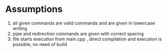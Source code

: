 Assumptions
===================================================================================================

1. all given commands are valid commands and are given in lowercase writing
2. pipe and redirection commands are given with correct spacing
3. file starts execution from main.cpp , direct compilation and execution is possible, no need of build